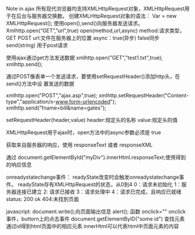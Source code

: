 Note in ajax
所有现代浏览器均支持XMLHttpRequest对象，XMLHttpRequest用于在后台与服务器交换数。
创建XMLHttpRequest对象的语法：
Var = new XMLHttpRequest();
使用open(),send()向服务器发送请求。
Xmlhttp.open(“GET”,”url”,true)
open(method,url,async) 
method:请求类型，GET POST
url:文件在服务器上的位置
async：true(异步) false同步
send(string) 用于post请求

使用ajax通过get方法发送数据
xmlhttp.open("GET","test1.txt",true);
xmlhttp.send();

通过POST像表单一个发送请求，要使用setRequestHeader()添加http头，在send()方法中设
置发送的数据

xmlhttp.open("POST","ajax.asp",true);
xmlhttp.setRequestHeader("Content-type","application/x-www.form-urlencoded");
xmlhttp.send("fname=bill&name=gates");

setRequestHeader(header,value) 
    header:规定头的名称
    value:规定头的值
    
XMLHttpRequest用于ajax时，open方法中的async参数必须是 true

获取来自服务器的响应，使用 responseText 或者 responseXML

通过 document.getElementById("myDiv").innerHtml.responseText;使用得到的响应信息

onreadystatechange事件：
    readyState改变时会触发onreadystatechange事件。
    readyState存有XMLHttpRequest的状态，从0到4
        0：请求未初始化
        1：服务器连接已建立
        2: 请求已接收
        3：请求处理中
        4：请求已完成，且响应已就绪
    status: 200  ok  404:未找到页面
    
javascript:
    document.write();向页面输出信息
    alert(); 函数
    onclick=""  onclick事件，buttorn上的点击事件
    document.getElementByID("some id") 查找元素
    通过id得到html页面中的相应元素
    innerHtml可以代表html中页面元素的内容
